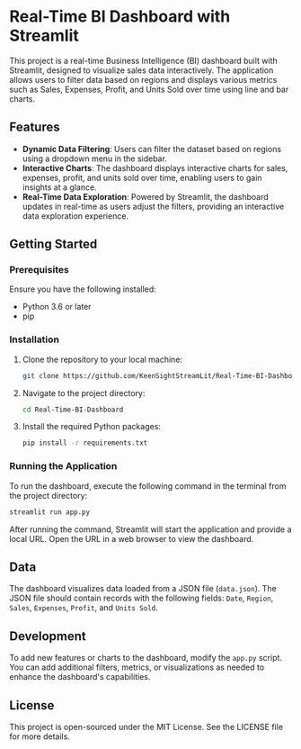 
# Real-Time BI Dashboard with Streamlit

This project is a real-time Business Intelligence (BI) dashboard built with Streamlit, designed to visualize sales data interactively. The application allows users to filter data based on regions and displays various metrics such as Sales, Expenses, Profit, and Units Sold over time using line and bar charts.

## Features

- **Dynamic Data Filtering**: Users can filter the dataset based on regions using a dropdown menu in the sidebar.
- **Interactive Charts**: The dashboard displays interactive charts for sales, expenses, profit, and units sold over time, enabling users to gain insights at a glance.
- **Real-Time Data Exploration**: Powered by Streamlit, the dashboard updates in real-time as users adjust the filters, providing an interactive data exploration experience.

## Getting Started

### Prerequisites

Ensure you have the following installed:
- Python 3.6 or later
- pip

### Installation

1. Clone the repository to your local machine:
   ```bash
   git clone https://github.com/KeenSightStreamLit/Real-Time-BI-Dashboard.git
   ```

2. Navigate to the project directory:
   ```bash
   cd Real-Time-BI-Dashboard
   ```

3. Install the required Python packages:
   ```bash
   pip install -r requirements.txt
   ```

### Running the Application

To run the dashboard, execute the following command in the terminal from the project directory:

```bash
streamlit run app.py
```

After running the command, Streamlit will start the application and provide a local URL. Open the URL in a web browser to view the dashboard.

## Data

The dashboard visualizes data loaded from a JSON file (`data.json`). The JSON file should contain records with the following fields: `Date`, `Region`, `Sales`, `Expenses`, `Profit`, and `Units Sold`.

## Development

To add new features or charts to the dashboard, modify the `app.py` script. You can add additional filters, metrics, or visualizations as needed to enhance the dashboard's capabilities.

## License

This project is open-sourced under the MIT License. See the LICENSE file for more details.

